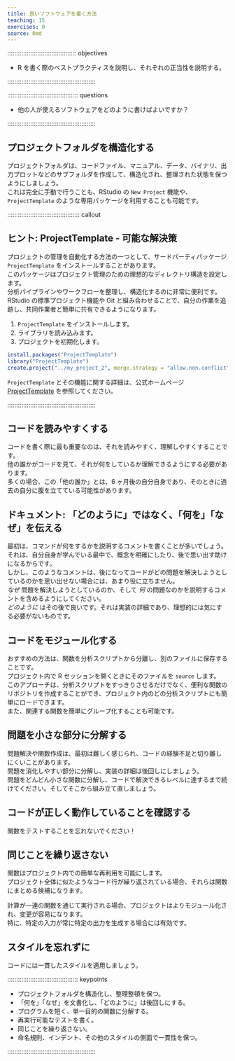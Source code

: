 ```yaml
---
title: 良いソフトウェアを書く方法
teaching: 15
exercises: 0
source: Rmd
---
```


::::::::::::::::::::::::::::::::::::::: objectives

- R を書く際のベストプラクティスを説明し、それぞれの正当性を説明する。

::::::::::::::::::::::::::::::::::::::::::::::::::

:::::::::::::::::::::::::::::::::::::::: questions

- 他の人が使えるソフトウェアをどのように書けばよいですか？

::::::::::::::::::::::::::::::::::::::::::::::::::

## プロジェクトフォルダを構造化する

プロジェクトフォルダは、コードファイル、マニュアル、データ、バイナリ、出力プロットなどのサブフォルダを作成して、構造化され、整理された状態を保つようにしましょう。  
これは完全に手動で行うことも、RStudio の `New Project` 機能や、`ProjectTemplate` のような専用パッケージを利用することも可能です。

:::::::::::::::::::::::::::::::::::::::::  callout

## ヒント: ProjectTemplate - 可能な解決策

プロジェクトの管理を自動化する方法の一つとして、サードパーティパッケージ `ProjectTemplate` をインストールすることがあります。  
このパッケージはプロジェクト管理のための理想的なディレクトリ構造を設定します。  
分析パイプラインやワークフローを整理し、構造化するのに非常に便利です。  
RStudio の標準プロジェクト機能や Git と組み合わせることで、自分の作業を追跡し、共同作業者と簡単に共有できるようになります。

1. `ProjectTemplate` をインストールします。
2. ライブラリを読み込みます。
3. プロジェクトを初期化します。


``` r
install.packages("ProjectTemplate")
library("ProjectTemplate")
create.project("../my_project_2", merge.strategy = "allow.non.conflict")
```

`ProjectTemplate` とその機能に関する詳細は、公式ホームページ [ProjectTemplate](https://projecttemplate.net/index.html) を参照してください。

::::::::::::::::::::::::::::::::::::::::::::::::::

## コードを読みやすくする

コードを書く際に最も重要なのは、それを読みやすく、理解しやすくすることです。  
他の誰かがコードを見て、それが何をしているか理解できるようにする必要があります。  
多くの場合、この「他の誰か」とは、6 ヶ月後の自分自身であり、そのときに過去の自分に腹を立てている可能性があります。

## ドキュメント: 「どのように」ではなく、「何を」「なぜ」を伝える

最初は、コマンドが何をするかを説明するコメントを書くことが多いでしょう。  
それは、自分自身が学んでいる最中で、概念を明確にしたり、後で思い出す助けになるからです。  
しかし、このようなコメントは、後になってコードがどの問題を解決しようとしているのかを思い出せない場合には、あまり役に立ちません。  
*なぜ* 問題を解決しようとしているのか、そして *何* の問題なのかを説明するコメントを含めるようにしてください。  
*どのように* はその後で良いです。それは実装の詳細であり、理想的には気にする必要がないものです。

## コードをモジュール化する

おすすめの方法は、関数を分析スクリプトから分離し、別のファイルに保存することです。  
プロジェクト内で R セッションを開くときにそのファイルを `source` します。  
このアプローチは、分析スクリプトをすっきりさせるだけでなく、便利な関数のリポジトリを作成することができ、プロジェクト内のどの分析スクリプトにも簡単にロードできます。  
また、関連する関数を簡単にグループ化することも可能です。

## 問題を小さな部分に分解する

問題解決や関数作成は、最初は難しく感じられ、コードの経験不足と切り離しにくいことがあります。  
問題を消化しやすい部分に分解し、実装の詳細は後回しにしましょう。  
問題をどんどん小さな関数に分解し、コードで解決できるレベルに達するまで続けてください。そしてそこから組み立て直しましょう。

## コードが正しく動作していることを確認する

関数をテストすることを忘れないでください！

## 同じことを繰り返さない

関数はプロジェクト内での簡単な再利用を可能にします。  
プロジェクト全体に似たようなコード行が繰り返されている場合、それらは関数にまとめる候補になります。

計算が一連の関数を通じて実行される場合、プロジェクトはよりモジュール化され、変更が容易になります。  
特に、特定の入力が常に特定の出力を生成する場合には有効です。

## スタイルを忘れずに

コードには一貫したスタイルを適用しましょう。

:::::::::::::::::::::::::::::::::::::::: keypoints

- プロジェクトフォルダを構造化し、整理整頓を保つ。
- 「何を」「なぜ」を文書化し、「どのように」は後回しにする。
- プログラムを短く、単一目的の関数に分解する。
- 再実行可能なテストを書く。
- 同じことを繰り返さない。
- 命名規則、インデント、その他のスタイルの側面で一貫性を保つ。

::::::::::::::::::::::::::::::::::::::::::::::::::


